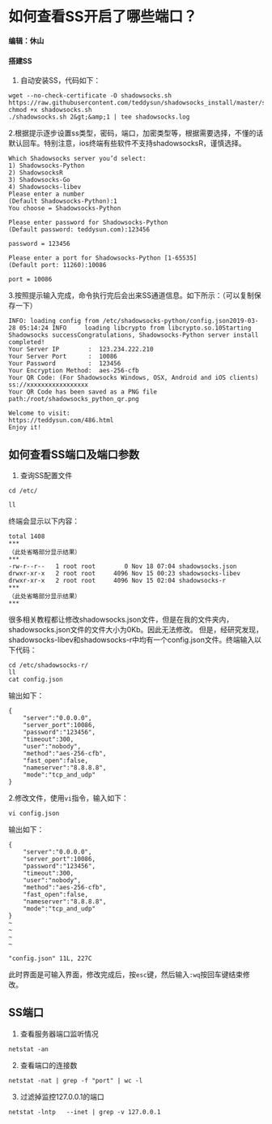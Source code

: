 # 如何查看SS开启了哪些端口？
**编辑：休山**


#### 搭建SS

1. 自动安装SS，代码如下：

```
wget --no-check-certificate -O shadowsocks.sh https://raw.githubusercontent.com/teddysun/shadowsocks_install/master/shadowsocks.sh
chmod +x shadowsocks.sh
./shadowsocks.sh 2&gt;&amp;1 | tee shadowsocks.log
```

2.根据提示逐步设置ss类型，密码，端口，加密类型等，根据需要选择，不懂的话默认回车。特别注意，ios终端有些软件不支持shadowsocksR，谨慎选择。
```
Which Shadowsocks server you’d select:
1) Shadowsocks-Python
2) ShadowsocksR
3) Shadowsocks-Go
4) Shadowsocks-libev
Please enter a number
(Default Shadowsocks-Python):1
You choose = Shadowsocks-Python

Please enter password for Shadowsocks-Python
(Default password: teddysun.com):123456

password = 123456

Please enter a port for Shadowsocks-Python [1-65535]
(Default port: 11260):10086

port = 10086
```
3.按照提示输入完成，命令执行完后会出来SS通道信息。如下所示：（可以复制保存一下）
```
INFO: loading config from /etc/shadowsocks-python/config.json2019-03-28 05:14:24 INFO     loading libcrypto from libcrypto.so.10Starting Shadowsocks successCongratulations, Shadowsocks-Python server install completed!
Your Server IP        :  123.234.222.210
Your Server Port      :  10086
Your Password         :  123456
Your Encryption Method:  aes-256-cfb
Your QR Code: (For Shadowsocks Windows, OSX, Android and iOS clients)
ss://xxxxxxxxxxxxxxxxx
Your QR Code has been saved as a PNG file 
path:/root/shadowsocks_python_qr.png

Welcome to visit: 
https://teddysun.com/486.html
Enjoy it!
```

## 如何查看SS端口及端口参数

1. 查询SS配置文件

```
cd /etc/

ll
```
终端会显示以下内容：
```
total 1408
***
（此处省略部分显示结果）
***
-rw-r--r--   1 root root        0 Nov 18 07:04 shadowsocks.json
drwxr-xr-x   2 root root     4096 Nov 15 00:23 shadowsocks-libev
drwxr-xr-x   2 root root     4096 Nov 15 02:04 shadowsocks-r
***
（此处省略部分显示结果）
***
```
很多相关教程都让修改shadowsocks.json文件，但是在我的文件夹内，shadowsocks.json文件的文件大小为0Kb。因此无法修改。
但是，经研究发现，shadowsocks-libev和shadowsocks-r中均有一个config.json文件。终端输入以下代码：
```
cd /etc/shadowsocks-r/
ll
cat config.json 
```
输出如下：
```
{
    "server":"0.0.0.0",
    "server_port":10086,
    "password":"123456",
    "timeout":300,
    "user":"nobody",
    "method":"aes-256-cfb",
    "fast_open":false,
    "nameserver":"8.8.8.8",
    "mode":"tcp_and_udp"
}
```
2.修改文件，使用`vi`指令，输入如下：
```
vi config.json
```
输出如下：
```
{
    "server":"0.0.0.0",
    "server_port":10086,
    "password":"123456",
    "timeout":300,
    "user":"nobody",
    "method":"aes-256-cfb",
    "fast_open":false,
    "nameserver":"8.8.8.8",
    "mode":"tcp_and_udp"
}
~                                                                                                                                                                 
~                                                                                                                                                                 
~                                                                                                                                                                 
~                                                                                                                                                                 
                                          
"config.json" 11L, 227C

```
此时界面是可输入界面，修改完成后，按`esc`键，然后输入`:wq`按回车键结束修改。
## SS端口

1. 查看服务器端口监听情况
```
netstat -an
```
2. 查看端口的连接数

```
netstat -nat | grep -f "port" | wc -l
```
3. 过滤掉监控127.0.0.1的端口
```
netstat -lntp   --inet | grep -v 127.0.0.1
```

